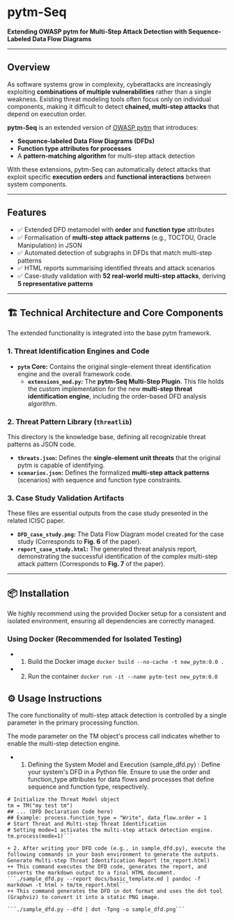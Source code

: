 # pytm-Seq

**Extending OWASP pytm for Multi-Step Attack Detection with Sequence-Labeled Data Flow Diagrams**

---

## Overview

As software systems grow in complexity, cyberattacks are increasingly exploiting **combinations of multiple vulnerabilities** rather than a single weakness. Existing threat modeling tools often focus only on individual components, making it difficult to detect **chained, multi-step attacks** that depend on execution order.

**pytm-Seq** is an extended version of [OWASP pytm](https://github.com/OWASP/pytm) that introduces:
- **Sequence-labeled Data Flow Diagrams (DFDs)**  
- **Function type attributes for processes**  
- A **pattern-matching algorithm** for multi-step attack detection  

With these extensions, pytm-Seq can automatically detect attacks that exploit specific **execution orders** and **functional interactions** between system components.

---

## Features

- ✅ Extended DFD metamodel with **order** and **function type** attributes  
- ✅ Formalisation of **multi-step attack patterns** (e.g., TOCTOU, Oracle Manipulation) in JSON  
- ✅ Automated detection of subgraphs in DFDs that match multi-step patterns  
- ✅ HTML reports summarising identified threats and attack scenarios  
- ✅ Case-study validation with **52 real-world multi-step attacks**, deriving **5 representative patterns**

---

## 🏗️ Technical Architecture and Core Components

The extended functionality is integrated into the base $\text{pytm}$ framework.

### 1. Threat Identification Engines and Code

- **`pytm` Core:** Contains the original single-element threat identification engine and the overall framework code.
    - **`extensions_mod.py`:** The **pytm-Seq Multi-Step Plugin**. This file holds the custom implementation for the new **multi-step threat identification engine**, including the order-based DFD analysis algorithm.

### 2. Threat Pattern Library (`threatlib`)

This directory is the knowledge base, defining all recognizable threat patterns as JSON code.

- **`threats.json`:** Defines the **single-element unit threats** that the original $\text{pytm}$ is capable of identifying.
- **`scenarios.json`:** Defines the formalized **multi-step attack patterns** (scenarios) with sequence and function type constraints.

### 3. Case Study Validation Artifacts

These files are essential outputs from the case study presented in the related ICISC paper.

- **`DFD_case_study.png`:** The Data Flow Diagram model created for the case study (Corresponds to **Fig. 6** of the paper).
- **`report_case_study.html`:** The generated threat analysis report, demonstrating the successful identification of the complex multi-step attack pattern (Corresponds to **Fig. 7** of the paper).

---


## 📦 Installation

We highly recommend using the provided Docker setup for a consistent and isolated environment, ensuring all dependencies are correctly managed.

### Using Docker (Recommended for Isolated Testing)
+ 1. Build the Docker image
     ```docker build --no-cache -t new_pytm:0.0 .```
+ 2. Run the container
     ```docker run -it --name pytm-test new_pytm:0.0```

## ⚙️ Usage Instructions

The core functionality of multi-step attack detection is controlled by a single parameter in the primary processing function.

The mode parameter on the TM object's process call indicates whether to enable the multi-step detection engine.

+ 1. Defining the System Model and Execution (sample_dfd.py) : Define your system's DFD in a Python file. Ensure to use the order and function_type attributes for data flows and processes that define sequence and function type, respectively.
```from pytm.pytm import TM
# Initialize the Threat Model object
tm = TM("my test tm")
## ... (DFD Declaration Code here)
## Example: process.function_type = "Write", data_flow.order = 1
# Start Threat and Multi-step Threat Identification
# Setting mode=1 activates the multi-step attack detection engine.
tm.process(mode=1)```

+ 2. After writing your DFD code (e.g., in sample_dfd.py), execute the following commands in your bash environment to generate the outputs. Generate Multi-step Threat Identification Report (tm_report.html)
++ This command executes the DFD code, generates the report, and converts the markdown output to a final HTML document.
```./sample_dfd.py --report docs/basic_template.md | pandoc -f markdown -t html > tm/tm_report.html```
++ This command generates the DFD in dot format and uses the dot tool (Graphviz) to convert it into a static PNG image.

```./sample_dfd.py --dfd | dot -Tpng -o sample_dfd.png```

